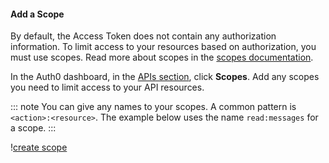 #### Add a Scope

By default, the Access Token does not contain any authorization information. To limit access to your resources based on authorization, you must use scopes. Read more about scopes in the  <a href="/scopes" target="_blank">scopes documentation</a>.

In the Auth0 dashboard, in the <a href="$manage_url/#/apis" target="_blank">APIs section</a>, click **Scopes**. Add any scopes you need to limit access to your API resources.

::: note
You can give any names to your scopes. A common pattern is `<action>:<resource>`. The example below uses the name `read:messages` for a scope.
:::

!<a href="/media/articles/api-auth/create-scope.png" target="_blank">create scope</a>